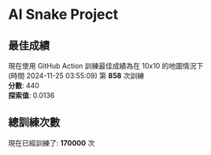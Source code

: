 
# AI Snake Project

## **最佳成績**
現在使用 GitHub Action 訓練最佳成績為在 10x10 的地圖情況下  
(時間 2024-11-25 03:55:09) 第 **858** 次訓練  
**分數**: 440  
**探索值**: 0.0136

## 總訓練次數
現在已經訓練了: **170000** 次
